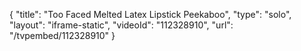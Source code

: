 {
    "title": "Too Faced Melted Latex  Lipstick  Peekaboo",
    "type": "solo",
    "layout": "iframe-static",
    "videoId": "112328910",
    "url": "\/tvpembed\/112328910"
}